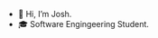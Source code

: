 - 👋 Hi, I’m Josh.
- 🎓 Software Engingeering Student.
<!---
Bouza1/Bouza1 is a ✨ special ✨ repository because its `README.md` (this file) appears on your GitHub profile.
You can click the Preview link to take a look at your changes.
--->
